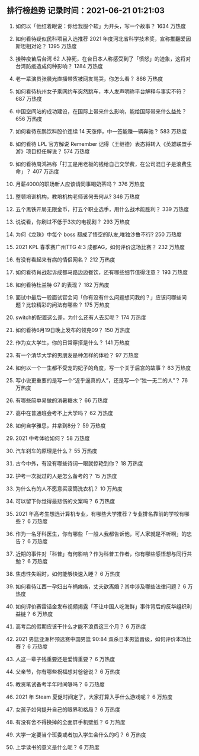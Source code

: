 
## 排行榜趋势 记录时间：2021-06-21 01:21:03
  
  1. 如何以「他红着眼说：你给我服个软」为开头，写一个故事？ 1634 万热度
    
  2. 如何看待疑似民科项目入选推荐 2021 年度河北省科学技术奖，宣称推翻爱因斯坦相对论？ 1395 万热度
    
  3. 接种疫苗后台湾 62 人猝死，在台日本人称感受到了「愤怒」的迹象，这将对台湾防疫造成何种影响？ 1284 万热度
    
  4. 老一辈演员张晨光直播带货被网友骂哭，你怎么看？ 866 万热度
    
  5. 如何看待杭州女子乘网约车突然跳车，本人发声明称平台解释与事实不符？ 687 万热度
    
  6. 中国空间站的成功建设，在国际上带来什么影响，能给国际带来什么益处？ 656 万热度
    
  7. 如何看待东鹏饮料股价连续 14 天涨停，中一签能赚一辆奔驰？ 583 万热度
    
  8. 如何看待 LPL 官方解说 Remember 记得（王继德）表态将转入《英雄联盟手游》项目担任解说？ 574 万热度
    
  9. 如何看待周鸿祎称「打工是用老板的钱给自己交学费，在公司混日子是浪费生命」？ 407 万热度
    
  10. 月薪4000的职场新人应该请同事喝奶茶吗？ 376 万热度
    
  11. 整顿培训机构，教培机构老师该何去何从? 346 万热度
    
  12. 五个黑铁开局无限金币，打五个职业选手，用什么战术能胜利？ 339 万热度
    
  13. 说说看，你刷过不低于3次的电视剧？ 293 万热度
    
  14. 为何《龙珠》中每个 boss 都成了悟空的队友,唯独沙鲁不行? 250 万热度
    
  15. 2021 KPL 春季赛广州TTG 4:3 成都AG，如何评价这场比赛？ 232 万热度
    
  16. 有没有看起来有病的情侣网名？ 212 万热度
    
  17. 如何看待肖战起诉成都马路边边餐饮，还有哪些细节值得注意？ 193 万热度
    
  18. 如何看待杜兰特 G7 的表现？ 182 万热度
    
  19. 面试中最后一般面试官会问「你有没有什么问题想问我的？」应该问哪些问题？比较精彩的问法有哪些？ 175 万热度
    
  20. switch的配置这么差，为什么还有人去买呢？ 174 万热度
    
  21. 如何看待6月19日晚上发布的领克09？ 150 万热度
    
  22. 作为女大学生，你的日常穿搭是什么？ 141 万热度
    
  23. 有一个清华大学的男朋友是种怎样的体验？ 97 万热度
    
  24. 如何以一个一生都不受宠的妃子的角度，写一个关于后宫的故事？ 83 万热度
    
  25. 写小说更重要的是写一个“近乎逼真的人”，还是写一个“独一无二的人”？ 76 万热度
    
  26. 有哪些简单易做的消暑糖水？ 66 万热度
    
  27. 高中在普通班会考不上大学吗？ 62 万热度
    
  28. 如何自学雅思，并拿到8分？ 59 万热度
    
  29. 2021 中考体验如何？ 58 万热度
    
  30. 汽车刹车的原理是什么？ 55 万热度
    
  31. 古今中外，有没有哪些诗词一眼就惊艳到你？ 18 万热度
    
  32. 护考一次就过的人是怎么备考的？ 15 万热度
    
  33. 为什么有的人不愿意买滚筒洗衣机？ 10 万热度
    
  34. 可以留下你觉得最悲伤的文案吗？ 6 万热度
    
  35. 2021 年高考生想选计算机专业，有哪些大学推荐？专业排名靠前的学校有哪些？ 6 万热度
    
  36. 作为一名牙科医生，你有哪些「一般人我都告诉他，可人家就是不听啊」的忠告？ 6 万热度
    
  37. 近期的事件对「科普」有何影响？作为科普工作者，你有哪些感悟想与同行共勉？ 6 万热度
    
  38. 焦虑性失眠时，如何能够快速入睡？ 6 万热度
    
  39. 如何看待江西一孕妇出车祸瘫痪，丈夫欲离婚？其中涉及哪些法律问题？ 6 万热度
    
  40. 如何评价赛雷话金发布视频揭露「不让中国人吃海鲜」事件背后的反华组织利益链？ 6 万热度
    
  41. 高考后的假期应该干什么才能不浪费这三个月？ 6 万热度
    
  42. 2021 男篮亚洲杯预选赛中国男篮 90:84 双杀日本男篮晋级，如何评价本场比赛？ 6 万热度
    
  43. 人这一辈子钱重要还是爱情重要？ 6 万热度
    
  44. 父亲节，你有哪些祝福想对爸爸说？ 6 万热度
    
  45. 教资笔试备考半年时间够吗？ 6 万热度
    
  46. 2021 年 Steam 夏促时间定了，大家打算入手什么游戏呢？ 6 万热度
    
  47. 女孩子如何提升自己的眼界和格局？ 6 万热度
    
  48. 有没有舍不得换掉的全面屏手机壁纸？ 6 万热度
    
  49. 大学一定要当个班委或者加入学生会什么的吗？ 6 万热度
    
  50. 上学读书的意义是什么呢？ 6 万热度
    